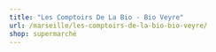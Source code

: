 ```yaml
---
title: "Les Comptoirs De La Bio - Bio Veyre"
url: /marseille/les-comptoirs-de-la-bio-bio-veyre/
shop: supermarché
---
```


